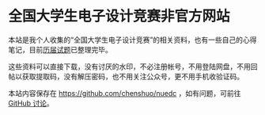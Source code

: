 <h1>全国大学生电子设计竞赛非官方网站</h1>

本站是我个人收集的“全国大学生电子设计竞赛”的相关资料，也有一些自己的心得笔记，目前[历届试题](/problems/)已整理完毕。

这些资料可以直接下载，没有讨厌的水印，不必注册帐号，不用登陆网盘，不用回帖以获取提取码，没有解压密码，也不用关注公众号，更不用手机收验证码。

本站内容保存在 <https://github.com/chenshuo/nuedc> ，如有问题，可前往 [GitHub 讨论](https://github.com/chenshuo/nuedc/discussions)。
